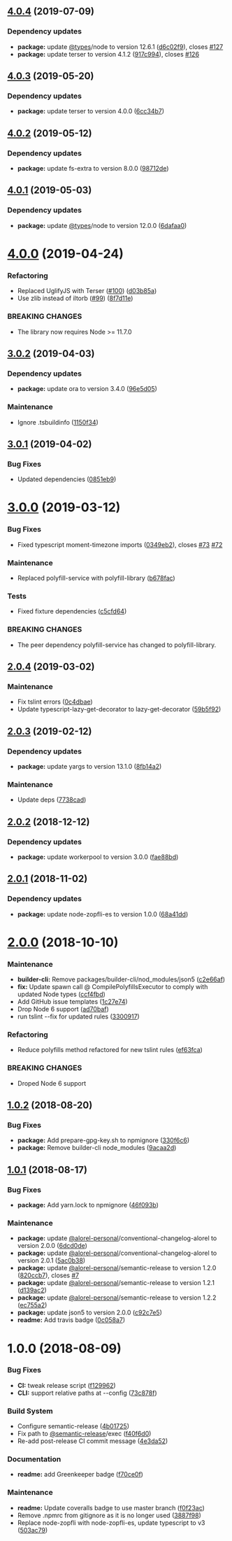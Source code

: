 ## [4.0.4](https://github.com/Alorel/polyfill.io-aot/compare/4.0.3...4.0.4) (2019-07-09)


### Dependency updates

* **package:** update [@types](https://github.com/types)/node to version 12.6.1 ([d6c02f9](https://github.com/Alorel/polyfill.io-aot/commit/d6c02f9)), closes [#127](https://github.com/Alorel/polyfill.io-aot/issues/127)
* **package:** update terser to version 4.1.2 ([917c994](https://github.com/Alorel/polyfill.io-aot/commit/917c994)), closes [#126](https://github.com/Alorel/polyfill.io-aot/issues/126)

## [4.0.3](https://github.com/Alorel/polyfill.io-aot/compare/4.0.2...4.0.3) (2019-05-20)


### Dependency updates

* **package:** update terser to version 4.0.0 ([6cc34b7](https://github.com/Alorel/polyfill.io-aot/commit/6cc34b7))

## [4.0.2](https://github.com/Alorel/polyfill.io-aot/compare/4.0.1...4.0.2) (2019-05-12)


### Dependency updates

* **package:** update fs-extra to version 8.0.0 ([98712de](https://github.com/Alorel/polyfill.io-aot/commit/98712de))

## [4.0.1](https://github.com/Alorel/polyfill.io-aot/compare/4.0.0...4.0.1) (2019-05-03)


### Dependency updates

* **package:** update [@types](https://github.com/types)/node to version 12.0.0 ([6dafaa0](https://github.com/Alorel/polyfill.io-aot/commit/6dafaa0))

# [4.0.0](https://github.com/Alorel/polyfill.io-aot/compare/3.0.2...4.0.0) (2019-04-24)


### Refactoring

* Replaced UglifyJS with Terser ([#100](https://github.com/Alorel/polyfill.io-aot/issues/100)) ([d03b85a](https://github.com/Alorel/polyfill.io-aot/commit/d03b85a))
* Use zlib instead of iltorb ([#99](https://github.com/Alorel/polyfill.io-aot/issues/99)) ([8f7d11e](https://github.com/Alorel/polyfill.io-aot/commit/8f7d11e))


### BREAKING CHANGES

* The library now requires Node >= 11.7.0

## [3.0.2](https://github.com/Alorel/polyfill.io-aot/compare/3.0.1...3.0.2) (2019-04-03)


### Dependency updates

* **package:** update ora to version 3.4.0 ([96e5d05](https://github.com/Alorel/polyfill.io-aot/commit/96e5d05))


### Maintenance

* Ignore .tsbuildinfo ([1150f34](https://github.com/Alorel/polyfill.io-aot/commit/1150f34))

## [3.0.1](https://github.com/Alorel/polyfill.io-aot/compare/3.0.0...3.0.1) (2019-04-02)


### Bug Fixes

* Updated dependencies ([0851eb9](https://github.com/Alorel/polyfill.io-aot/commit/0851eb9))

# [3.0.0](https://github.com/Alorel/polyfill.io-aot/compare/2.0.4...3.0.0) (2019-03-12)


### Bug Fixes

* Fixed typescript moment-timezone imports ([0349eb2](https://github.com/Alorel/polyfill.io-aot/commit/0349eb2)), closes [#73](https://github.com/Alorel/polyfill.io-aot/issues/73) [#72](https://github.com/Alorel/polyfill.io-aot/issues/72)


### Maintenance

* Replaced polyfill-service with polyfill-library ([b678fac](https://github.com/Alorel/polyfill.io-aot/commit/b678fac))


### Tests

* Fixed fixture dependencies ([c5cfd64](https://github.com/Alorel/polyfill.io-aot/commit/c5cfd64))


### BREAKING CHANGES

* The peer dependency polyfill-service has changed to polyfill-library.

## [2.0.4](https://github.com/Alorel/polyfill.io-aot/compare/2.0.3...2.0.4) (2019-03-02)


### Maintenance

* Fix tslint errors ([0c4dbae](https://github.com/Alorel/polyfill.io-aot/commit/0c4dbae))
* Update typescript-lazy-get-decorator to lazy-get-decorator ([59b5f92](https://github.com/Alorel/polyfill.io-aot/commit/59b5f92))

## [2.0.3](https://github.com/Alorel/polyfill.io-aot/compare/2.0.2...2.0.3) (2019-02-12)


### Dependency updates

* **package:** update yargs to version 13.1.0 ([8fb14a2](https://github.com/Alorel/polyfill.io-aot/commit/8fb14a2))


### Maintenance

* Update deps ([7738cad](https://github.com/Alorel/polyfill.io-aot/commit/7738cad))

## [2.0.2](https://github.com/Alorel/polyfill.io-aot/compare/2.0.1...2.0.2) (2018-12-12)


### Dependency updates

* **package:** update workerpool to version 3.0.0 ([fae88bd](https://github.com/Alorel/polyfill.io-aot/commit/fae88bd))

## [2.0.1](https://github.com/Alorel/polyfill.io-aot/compare/2.0.0...2.0.1) (2018-11-02)


### Dependency updates

* **package:** update node-zopfli-es to version 1.0.0 ([68a41dd](https://github.com/Alorel/polyfill.io-aot/commit/68a41dd))

# [2.0.0](https://github.com/Alorel/polyfill.io-aot/compare/1.0.2...2.0.0) (2018-10-10)


### Maintenance

* **builder-cli:** Remove packages/builder-cli/nod_modules/json5 ([c2e66af](https://github.com/Alorel/polyfill.io-aot/commit/c2e66af))
* **fix:** Update spawn call @ CompilePolyfillsExecutor to comply with updated Node types ([ccf4fbd](https://github.com/Alorel/polyfill.io-aot/commit/ccf4fbd))
* Add GitHub issue templates ([1c27e74](https://github.com/Alorel/polyfill.io-aot/commit/1c27e74))
* Drop Node 6 support ([ad70baf](https://github.com/Alorel/polyfill.io-aot/commit/ad70baf))
* run tslint --fix for updated rules ([3300917](https://github.com/Alorel/polyfill.io-aot/commit/3300917))


### Refactoring

* Reduce polyfills method refactored for new tslint rules ([ef63fca](https://github.com/Alorel/polyfill.io-aot/commit/ef63fca))


### BREAKING CHANGES

* Droped Node 6 support

## [1.0.2](https://github.com/Alorel/polyfill.io-aot/compare/1.0.1...1.0.2) (2018-08-20)


### Bug Fixes

* **package:** Add prepare-gpg-key.sh to npmignore ([330f6c6](https://github.com/Alorel/polyfill.io-aot/commit/330f6c6))
* **package:** Remove builder-cli node_modules ([9acaa2d](https://github.com/Alorel/polyfill.io-aot/commit/9acaa2d))

## [1.0.1](https://github.com/Alorel/polyfill.io-aot/compare/1.0.0...1.0.1) (2018-08-17)


### Bug Fixes

* **package:** Add yarn.lock to npmignore ([46f093b](https://github.com/Alorel/polyfill.io-aot/commit/46f093b))


### Maintenance

* **package:** update [@alorel-personal](https://github.com/alorel-personal)/conventional-changelog-alorel to version 2.0.0 ([6dcd0de](https://github.com/Alorel/polyfill.io-aot/commit/6dcd0de))
* **package:** update [@alorel-personal](https://github.com/alorel-personal)/conventional-changelog-alorel to version 2.0.1 ([5ac0b38](https://github.com/Alorel/polyfill.io-aot/commit/5ac0b38))
* **package:** update [@alorel-personal](https://github.com/alorel-personal)/semantic-release to version 1.2.0 ([820ccb7](https://github.com/Alorel/polyfill.io-aot/commit/820ccb7)), closes [#7](https://github.com/Alorel/polyfill.io-aot/issues/7)
* **package:** update [@alorel-personal](https://github.com/alorel-personal)/semantic-release to version 1.2.1 ([d139ac2](https://github.com/Alorel/polyfill.io-aot/commit/d139ac2))
* **package:** update [@alorel-personal](https://github.com/alorel-personal)/semantic-release to version 1.2.2 ([ec755a2](https://github.com/Alorel/polyfill.io-aot/commit/ec755a2))
* **package:** update json5 to version 2.0.0 ([c92c7e5](https://github.com/Alorel/polyfill.io-aot/commit/c92c7e5))
* **readme:** Add travis badge ([0c058a7](https://github.com/Alorel/polyfill.io-aot/commit/0c058a7))

# 1.0.0 (2018-08-09)


### Bug Fixes

* **CI:** tweak release script ([f129962](https://github.com/Alorel/polyfill.io-aot/commit/f129962))
* **CLI:** support relative paths at --config ([73c878f](https://github.com/Alorel/polyfill.io-aot/commit/73c878f))


### Build System

* Configure semantic-release ([4b01725](https://github.com/Alorel/polyfill.io-aot/commit/4b01725))
* Fix path to [@semantic-release](https://github.com/semantic-release)/exec ([f40f6d0](https://github.com/Alorel/polyfill.io-aot/commit/f40f6d0))
* Re-add post-release CI commit message ([4e3da52](https://github.com/Alorel/polyfill.io-aot/commit/4e3da52))


### Documentation

* **readme:** add Greenkeeper badge ([f70ce0f](https://github.com/Alorel/polyfill.io-aot/commit/f70ce0f))


### Maintenance

* **readme:** Update coveralls badge to use master branch ([f0f23ac](https://github.com/Alorel/polyfill.io-aot/commit/f0f23ac))
* Remove .npmrc from gitignore as it is no longer used ([3887f98](https://github.com/Alorel/polyfill.io-aot/commit/3887f98))
* Replace node-zopfli with node-zopfli-es, update typescript to v3 ([503ac79](https://github.com/Alorel/polyfill.io-aot/commit/503ac79))

